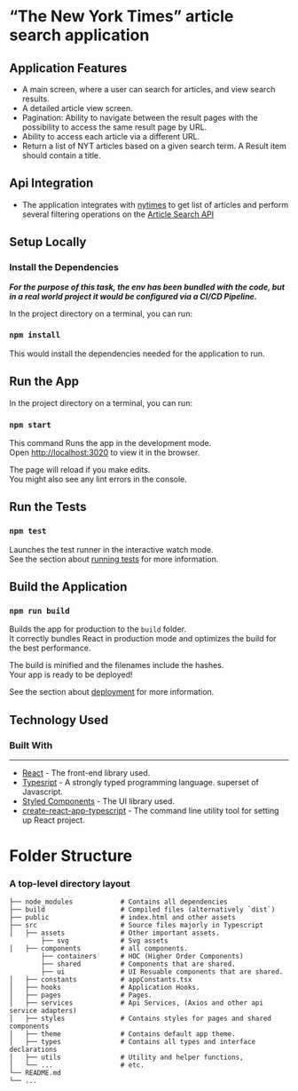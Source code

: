 “The New York Times” article search application
============================


## Application Features

- A main screen, where a user can search for articles, and view search results.
- A detailed article view screen.
- Pagination: Ability to navigate between the result pages with the possibility to access the same result page by URL.
- Ability to access each article via a different URL.
- Return a list of NYT articles based on a given search term. A Result item should contain a title.


## Api Integration
- The application integrates with [nytimes]( https://developer.nytimes.com/) to get list of articles and perform several filtering operations on the  [Article Search API](https://developer.nytimes.com/docs/articlesearch-product/1/overview)

## Setup Locally

### Install the Dependencies
**_For the purpose of this task, the env has been bundled with the code, but in a real world project it would be configured via a CI/CD Pipeline._**

In the project directory on a terminal, you can run:



### `npm install`
This would install the dependencies needed for the application to run.

## Run the App

In the project directory on a terminal, you can run:

### `npm start`

This command Runs the app in the development mode.<br>
Open [http://localhost:3020](http://localhost:3020) to view it in the browser.

The page will reload if you make edits.<br>
You might also see any lint errors in the console.


## Run the Tests
### `npm test`

Launches the test runner in the interactive watch mode.<br>
See the section about [running tests](https://facebook.github.io/create-react-app/docs/running-tests) for more information.


## Build the Application

### `npm run build`

Builds the app for production to the `build` folder.<br>
It correctly bundles React in production mode and optimizes the build for the best performance.

The build is minified and the filenames include the hashes.<br>
Your app is ready to be deployed!

See the section about [deployment](https://facebook.github.io/create-react-app/docs/deployment) for more information.


## Technology Used
### Built With
---

- [React](https://reactjs.org/) - The front-end library used.
- [Typesript](https://www.typescriptlang.org/) - A strongly typed programming language. superset of Javascript.
- [Styled Components](https://styled-components.com/) - The UI  library used.
- [create-react-app-typescript](https://create-react-app.dev/docs/adding-typescript/) - The command line utility tool for setting up React project.


Folder Structure 
============================
### A top-level directory layout
    ├── node_modules            # Contains all dependencies
    ├── build                   # Compiled files (alternatively `dist`)
    ├── public                  # index.html and other assets
    ├── src                     # Source files majorly in Typescript
    │   ├── assets              # Other important assets.     
            ├── svg             # Svg assets
    │   ├── components          # all components.
            ├── containers      # HOC (Higher Order Components) 
            ├── shared          # Components that are shared.
            ├── ui              # UI Resuable components that are shared.
    │   ├── constants           # appConstants.tsx
    │   ├── hooks               # Application Hooks.
    │   ├── pages               # Pages.
    │   ├── services            # Api Services, (Axios and other api service adapters)
    │   ├── styles              # Contains styles for pages and shared components
    │   ├── theme               # Contains default app theme.
    │   ├── types               # Contains all types and interface declarations
    │   ├── utils               # Utility and helper functions,
    │   └── ...                 # etc.
    └── README.md
    └── ...
